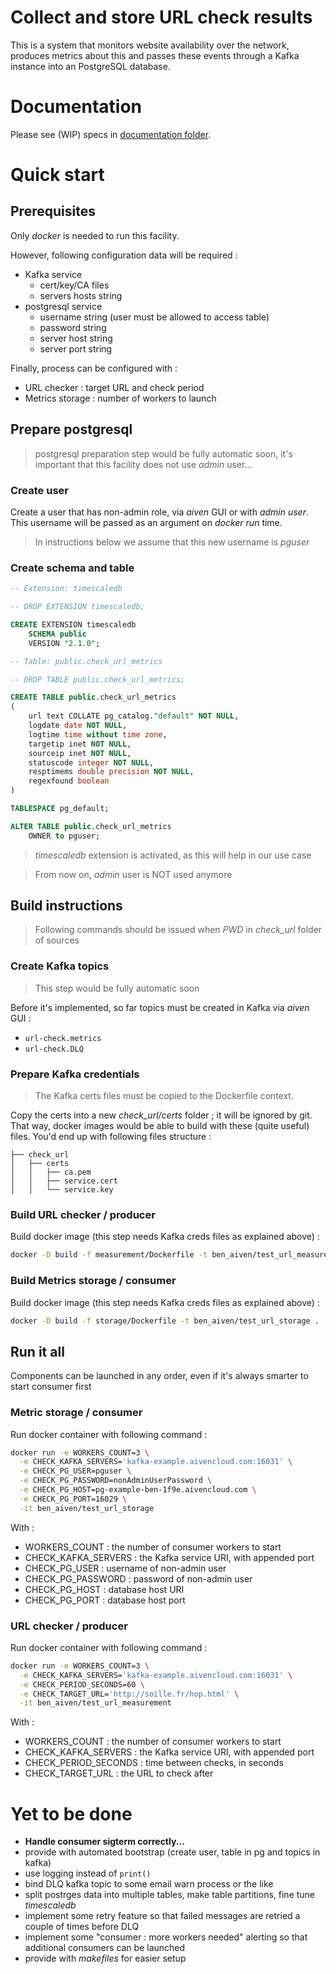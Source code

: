 # Collect and store URL check results
This is a system that monitors website availability over the network, produces metrics about this and passes these events through a Kafka instance into an PostgreSQL database.

# Documentation
Please see (WIP) specs in [documentation folder](documentation/README.md).

# Quick start
## Prerequisites
Only *docker* is needed to run this facility.

However, following configuration data will be required :
- Kafka  service
  - cert/key/CA files
  - servers hosts string
- postgresql service
  - username string (user must be allowed to access table)
  - password string
  - server host string
  - server port string

Finally, process can be configured with :
- URL checker : target URL and check period
- Metrics storage : number of workers to launch
## Prepare postgresql
> postgresql preparation step would be fully automatic soon, it's important that this facility does not use *admin* user...   
>   
### Create user
Create a user that has non-admin role, via *aiven* GUI or with *admin user*.      
This username will be passed as an argument on *docker run* time.   

> In instructions below we assume that this new username is *pguser*     

### Create schema and table
```sql
-- Extension: timescaledb

-- DROP EXTENSION timescaledb;

CREATE EXTENSION timescaledb
    SCHEMA public
    VERSION "2.1.0";

-- Table: public.check_url_metrics

-- DROP TABLE public.check_url_metrics;

CREATE TABLE public.check_url_metrics
(
    url text COLLATE pg_catalog."default" NOT NULL,
    logdate date NOT NULL,
    logtime time without time zone,
    targetip inet NOT NULL,
    sourceip inet NOT NULL,
    statuscode integer NOT NULL,
    resptimems double precision NOT NULL,
    regexfound boolean
)

TABLESPACE pg_default;

ALTER TABLE public.check_url_metrics
    OWNER to pguser;
```
> *timescaledb* extension is activated, as this will help in our use case     

> From now on, *admin* user is NOT used anymore    
>  
## Build instructions
> Following commands should be issued when _PWD_ in _check\_url_ folder of sources

### Create Kafka topics
> This step would be fully automatic soon     

Before it's implemented, so far topics must be created in Kafka via *aiven* GUI :
- `url-check.metrics`
- `url-check.DLQ`

### Prepare Kafka credentials
> The Kafka certs files must be copied to the Dockerfile context.     

Copy the certs into a new _check\_url/certs_ folder ; it will be ignored by git.    
That way, docker images would be able to build with these (quite useful) files.
You'd end up with following files structure :
```
├── check_url
│   ├── certs
│   │   ├── ca.pem
│   │   ├── service.cert
│   │   └── service.key

```
### Build URL checker / producer
Build docker image (this step needs Kafka creds files as explained above) :
```bash
docker -D build -f measurement/Dockerfile -t ben_aiven/test_url_measurement .
```

### Build Metrics storage / consumer
Build docker image (this step needs Kafka creds files as explained above) :
```bash
docker -D build -f storage/Dockerfile -t ben_aiven/test_url_storage .
```

## Run it all
Components can be launched in any order, even if it's always smarter to start consumer first
### Metric storage / consumer
Run docker container with following command :
```bash
docker run -e WORKERS_COUNT=3 \
  -e CHECK_KAFKA_SERVERS='kafka-example.aivencloud.com:16031' \
  -e CHECK_PG_USER=pguser \
  -e CHECK_PG_PASSWORD=nonAdminUserPassword \
  -e CHECK_PG_HOST=pg-example-ben-1f9e.aivencloud.com \
  -e CHECK_PG_PORT=16029 \
  -it ben_aiven/test_url_storage
```
With :
- WORKERS_COUNT :       the number of consumer workers to start
- CHECK_KAFKA_SERVERS : the Kafka service URI, with appended port
- CHECK_PG_USER :       username of non-admin user
- CHECK_PG_PASSWORD :   password of non-admin user
- CHECK_PG_HOST :       database host URI
- CHECK_PG_PORT :       database host port

### URL checker / producer
Run docker container with following command :
```bash
docker run -e WORKERS_COUNT=3 \
  -e CHECK_KAFKA_SERVERS='kafka-example.aivencloud.com:16031' \
  -e CHECK_PERIOD_SECONDS=60 \
  -e CHECK_TARGET_URL='http://soille.fr/hop.html' \
  -it ben_aiven/test_url_measurement
```
With :
- WORKERS_COUNT :         the number of consumer workers to start
- CHECK_KAFKA_SERVERS :   the Kafka service URI, with appended port
- CHECK_PERIOD_SECONDS :  time between checks, in seconds
- CHECK_TARGET_URL :      the URL to check after

# Yet to be done
- **Handle consumer sigterm correctly...**
- provide with automated bootstrap (create user, table in pg and topics in kafka)
- use logging instead of `print()`
- bind DLQ kafka topic to some email warn process or the like
- split postrges data into multiple tables, make table partitions, fine tune *timescaledb*
- implement some retry feature so that failed messages are retried a couple of times before DLQ
- implement some "consumer : more workers needed" alerting so that additional consumers can be launched
- provide with *makefiles* for easier setup